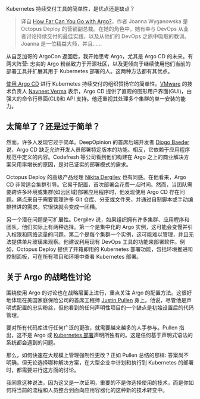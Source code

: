 <!--
title: Argo可以走多远？
cover: https://cdn.thenewstack.io/media/2023/12/eb878ba9-argocd-simplicity-1024x681.jpg
-->

Kubernetes 持续交付工具的简单性，是优点还是缺点？

> 译自 [How Far Can You Go with Argo?](https://thenewstack.io/how-far-can-you-go-with-argo/)，作者 Joanna Wyganowska 是 Octopus Deploy 的营销副总裁。在她的角色中，她有幸与 DevOps 从业者讨论持续交付的最佳实践，以及从他们的 DevOps 之旅中吸取的教训。Joanna 是一位精益大师，并且......

从自芝加哥的 ArgoCon 返回后，我开始思考 Argo，尤其是 Argo CD 的未来。有两大阵营: 忠实的 Argo 粉丝致力于开源社区，以及更倾向于继续使用他们当前的部署工具并扩展其用于 Kubernetes 部署的人。这两种方法都有其优点。

[使用 Argo CD](https://thenewstack.io/argo-rollouts-how-intuit-does-blue-green-and-canary-deployments-on-kubernetes/) 进行 Kubernetes 持续交付的组织赞扬它的简单性。[VMware](https://tanzu.vmware.com/?utm_content=inline-mention) 的技术负责人 [Navneet Verma](https://github.com/papivot) 表示，Argo CD 提供了直观的图形用户界面(GUI)，由强大的命令行界面(CLI)和 API 支持。他还重视其处理多个集群的单一安装的能力。

## 太简单了？还是过于简单？

然而，许多人发现它过于简单。DeepOpinion 的首席后端开发者 [Diogo Baeder](https://github.com/diogobaeder) 说，Argo CD 缺乏允许开发人员部署特定版本的功能。相反，它依赖于应用程序规范中定义的内容。Codefresh 等公司看到他们构建在 Argo 之上的商业解决方案采用率增长的原因，是对已证实的部署模式的需求。

Octopus Deploy 的高级产品经理 [Nikita Dergilev](https://github.com/nikita-dergilev) 也有同感。在他看来，Argo CD 非常适合集群引导。它易于配置，首次部署会花费一点时间。然而，当团队需要跨许多环境或集群(如云区域)部署应用程序时，他发现使用 Argo CD 存在问题。痛点来自于需要管理许多 Git 仓库、分支或文件夹，并通过自制脚本或手动编排推进的需求。它很快就会变成一团糟。

另一个潜在问题是可扩展性。Dergilev 说，如果组织拥有许多集群、应用程序和团队，他们实际上有两种选择。第一个是集中化的 Argo 实例，这可能会变慢并引入权限和网络流量的问题。第二个是每个集群一个实例，这可能难以管理，并且无法提供单片玻璃来观察。他建议利用现有 DevOps 工具的功能来部署软件。例如，Octopus Deploy 提供了开箱即用的 Kubernetes 部署功能，包括环境推进和控制面板，可在所有项目和环境中查看 Kubernetes 部署。

## 关于 Argo 的战略性讨论

围绕使用 Argo 的讨论也在战略层面上进行，重点关注 Argo 的配置方法。这很好地体现在美国家庭保险公司的首席工程师 [Justin Pullen](https://www.linkedin.com/in/justinpullen/) 身上。他说，尽管他是声明式配置的忠实粉丝，但他看到的任何声明性项目的一个缺点是初始设置后的代码管理。

要对所有代码库进行任何广泛的更改，就需要越来越多的人手参与。Pullen 指出，这不是 Argo 或 [Kubernetes 部署](https://thenewstack.io/kubernetes/a-look-at-kubernetes-deployment/)声明所独有的。这是任何基于声明式语法的系统都会遇到的问题。

那么，如何快速在大规模上管理强制性更改？正如 Pullen 总结的那样: 答案尚不明确，但无论选择哪种解决方案，在大型企业中计划和执行到 Kubernetes 的部署时，都需要进行这方面的讨论。

我同意这种说法，因为这又是一次证明，重要的不是你选择使用的技术，而是你如何将当前的流程和人员整合到面向应用容器化的这种新的技术转变中。
